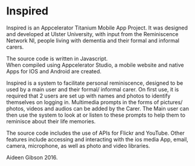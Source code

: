 # Inspired

Inspired is an Appcelerator Titanium Mobile App Project.  It was designed and developed at Ulster University, with input from the Reminiscence Network NI, people living with dementia and their formal and informal carers.  

The source code is written in Javascript.  
When compiled using Appcelerator Studio, a mobile website and native Apps for IOS and Android are created.

Inspired is a system to facilitate personal reminiscence, designed to be used by a main user and their formal/ informal carer.  On first use, it is required that 2 users are set up with names and photos to identify themselves on logging in.  Multimedia prompts in the forms of pictures/ photos, videos and audios can be added by the Carer.  The Main user can then use the system to look at or listen to these prompts to help them to reminisce about their life memories.

The source code includes  the use of APIs for Flickr and YouTube.  Other features include accessing and interacting with the ios media App, email, camera, microphone, as well as photo and video libraries.

Aideen Gibson 2016.



